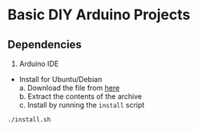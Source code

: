 # Basic DIY Arduino Projects

## Dependencies 

1. Arduino IDE

- Install for Ubuntu/Debian<br>
a. Download the file from [here](https://www.arduino.cc/en/software)<br>
b. Extract the contents of the archive<br>
c. Install by running the `install` script

```
./install.sh
```